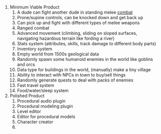 1. Minimum Viable Product
	1. A dude can fight another dude in standing melee [combat](Combat)
	2. Prone/supine controls, can be knocked down and get back up
	3. Can pick up and fight with different types of melee weapons
	4. Ranged combat
	5. Advanced movement (climbing, sliding on sloped surfaces, navigating hazardous terrain like fording a river)
	6. Stats system (attributes, skills, track damage to different body parts)
	7. Inventory system
	8. Empty world from 1500s geological data
	9. Randomly spawn some humanoid enemies in the world like goblins and orcs
	10. Data type for buildings in the world, (manually) make a tiny village
	11. Ability to interact with NPCs in town to buy/sell things
	12. Randomly generate quests to deal with packs of enemies
	13. Fast travel system
	14. Food/water/sleep system
2. Polished Product
	1. Procedural audio plugin
	2. Procedural modeling plugin
	3. Level editor
	4. Editor for procedural models
	5. Character creator
	6. 